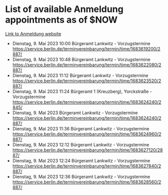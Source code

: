 # List of available Anmeldung appointments as of $NOW
[Link to Anmeldung website](https://service.berlin.de/terminvereinbarung/termin/tag.php?termin=1&anliegen[]=120686&dienstleisterlist=122210,122217,327316,122219,327312,122227,327314,122231,327346,122243,327348,122254,122252,329742,122260,329745,122262,329748,122271,327278,122273,327274,122277,327276,330436,122280,327294,122282,327290,122284,327292,122291,327270,122285,327266,122286,327264,122296,327268,150230,329760,122297,327286,122294,327284,122312,329763,122314,329775,122304,327330,122311,327334,122309,327332,317869,122281,327352,122279,329772,122283,122276,327324,122274,327326,122267,329766,122246,327318,122251,327320,122257,327322,122208,327298,122226,327300&herkunft=http%3A%2F%2Fservice.berlin.de%2Fdienstleistung%2F120686%2F)
- Dienstag, 9. Mai 2023 10:00 Bürgeramt Lankwitz - Vorzugstermine https://service.berlin.de/terminvereinbarung/termin/time/1683619200/2887/
- Dienstag, 9. Mai 2023 10:48 Bürgeramt Lankwitz - Vorzugstermine https://service.berlin.de/terminvereinbarung/termin/time/1683622080/2887/
- Dienstag, 9. Mai 2023 11:12 Bürgeramt Lankwitz - Vorzugstermine https://service.berlin.de/terminvereinbarung/termin/time/1683623520/2887/
- Dienstag, 9. Mai 2023 11:24 Bürgeramt 1 (Kreuzberg), Yorckstraße - Vorzugstermine https://service.berlin.de/terminvereinbarung/termin/time/1683624240/2845/
- Dienstag, 9. Mai 2023  Bürgeramt Lankwitz - Vorzugstermine https://service.berlin.de/terminvereinbarung/termin/time/1683624240/2887/
- Dienstag, 9. Mai 2023 11:36 Bürgeramt Lankwitz - Vorzugstermine https://service.berlin.de/terminvereinbarung/termin/time/1683624960/2887/
- Dienstag, 9. Mai 2023 12:12 Bürgeramt Lankwitz - Vorzugstermine https://service.berlin.de/terminvereinbarung/termin/time/1683627120/2887/
- Dienstag, 9. Mai 2023 12:24 Bürgeramt Lankwitz - Vorzugstermine https://service.berlin.de/terminvereinbarung/termin/time/1683627840/2887/
- Dienstag, 9. Mai 2023 12:36 Bürgeramt Lankwitz - Vorzugstermine https://service.berlin.de/terminvereinbarung/termin/time/1683628560/2887/
